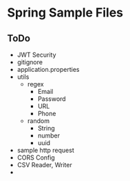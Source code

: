 # Spring Sample Files
## ToDo 
- JWT Security
- gitignore
- application.properties
- utils
  - regex
    - Email
    - Password
    - URL
    - Phone
  - random
    - String
    - number
    - uuid
- sample http request
- CORS Config
- CSV Reader, Writer
- 
